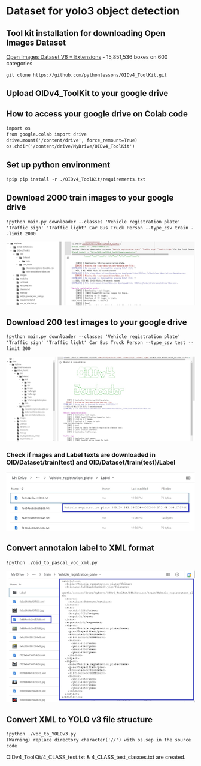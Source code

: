 # Dataset for yolo3 object detection

## Tool kit installation for downloading Open Images Dataset
[Open Images Dataset V6 + Extensions](https://storage.googleapis.com/openimages/web/index.html) - 15,851,536 boxes on 600 categories

    git clone https://github.com/pythonlessons/OIDv4_ToolKit.git
    
## Upload OIDv4_ToolKit to your google drive

## How to access your google drive on Colab code
    import os
    from google.colab import drive
    drive.mount('/content/drive', force_remount=True)
    os.chdir('/content/drive/MyDrive/OIDv4_ToolKit')
    
## Set up python environment
    !pip pip install -r ./OIDv4_ToolKit/requirements.txt
   
## Download 2000 train images to your google drive
    !python main.py downloader --classes 'Vehicle registration plate' 'Traffic sign' 'Traffic light' Car Bus Truck Person --type_csv train --limit 2000
![download_1](download_1.jpg)

## Download 200 test images to your google drive
    !python main.py downloader --classes 'Vehicle registration plate' 'Traffic sign' 'Traffic light' Car Bus Truck Person --type_csv test --limit 200
![download_2](download_2.jpg)

### Check if mages and Label texts are downloaded in OID/Dataset/train(test) and  OID/Dataset/train(test)/Label
![label_text](label_text.jpg)

## Convert annotaion label to XML format
    !python ./oid_to_pascal_voc_xml.py
![label_xml](label_xml.jpg)
      
## Convert XML to YOLO v3 file structure
    !python ./voc_to_YOLOv3.py
    (Warning) replace directory character('//') with os.sep in the source code
OIDv4_ToolKit/4_CLASS_test.txt & 4_CLASS_test_classes.txt are created.

